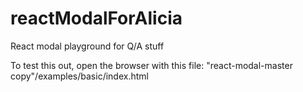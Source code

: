 # reactModalForAlicia

React modal playground for Q/A stuff

To test this out, open the browser with this file: "react-modal-master copy"/examples/basic/index.html
